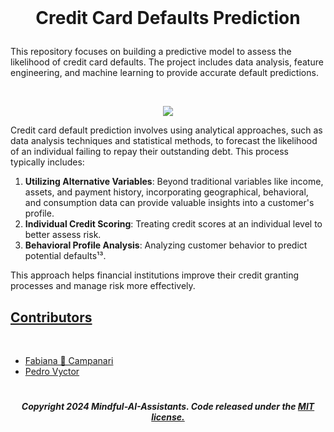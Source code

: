 <br>

# <p align="center">  Credit Card Defaults Prediction

This repository focuses on building a predictive model to assess the likelihood of credit card defaults. The project includes data analysis, feature engineering, and machine learning to provide accurate default predictions.

<br>

 <p align="center">
<img src="https://github.com/user-attachments/assets/12187c72-c579-41e8-99ec-d3fc806e2995"/>

<br>

Credit card default prediction involves using analytical approaches, such as data analysis techniques and statistical methods, to forecast the likelihood of an individual failing to repay their outstanding debt. This process typically includes:

1. **Utilizing Alternative Variables**: Beyond traditional variables like income, assets, and payment history, incorporating geographical, behavioral, and consumption data can provide valuable insights into a customer's profile.
2. **Individual Credit Scoring**: Treating credit scores at an individual level to better assess risk.
3. **Behavioral Profile Analysis**: Analyzing customer behavior to predict potential defaults¹³.

This approach helps financial institutions improve their credit granting processes and manage risk more effectively.


## [Contributors]() 

<br>

- [Fabiana 🚀 Campanari](https://github.com/FabianaCampanari)
- [Pedro Vyctor](https://github.com/ppvyctor)

#

##### <p align="center">Copyright 2024 Mindful-AI-Assistants. Code released under the  [MIT license.]( https://github.com/Mindful-AI-Assistants/.github/blob/ad6948fdec771e022d49cd96f99024fcc7f1106a/LICENSE)




